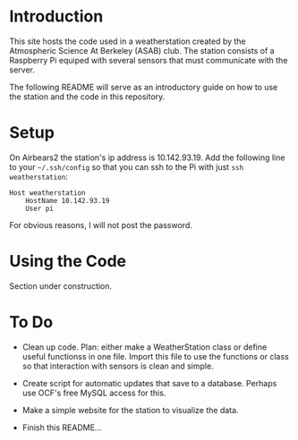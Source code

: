 # Introduction

This site hosts the code used in a weatherstation created by the Atmospheric Science At Berkeley (ASAB) club. 
The station consists of a Raspberry Pi equiped with several sensors that must communicate with the server.

The following README will serve as an introductory guide on how to use the station and the code in this repository.

# Setup

On Airbears2 the station's ip address is 10.142.93.19. 
Add the following line to your `~/.ssh/config` so that you can ssh to the Pi with just `ssh weatherstation`:

```
Host weatherstation
	HostName 10.142.93.19
	User pi
```

For obvious reasons, I will not post the password.

# Using the Code

Section under construction.

# To Do

- Clean up code. Plan: either make a WeatherStation class or define useful functionss in one file. Import this file to use the functions or class so that interaction with sensors is clean and simple.

- Create script for automatic updates that save to a database. Perhaps use OCF's free MySQL access for this.

- Make a simple website for the station to visualize the data. 

- Finish this README...
